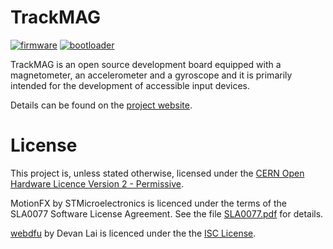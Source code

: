 # TrackMAG

[![firmware](https://github.com/mupfdev/TrackMAG/actions/workflows/firmware.yaml/badge.svg)](https://github.com/mupfdev/TrackMAG/actions/workflows/firmware.yaml)
[![bootloader](https://github.com/mupfdev/TrackMAG/actions/workflows/bootloader.yaml/badge.svg)](https://github.com/mupfdev/TrackMAG/actions/workflows/bootloader.yaml)

TrackMAG is an open source development board equipped with a
magnetometer, an accelerometer and a gyroscope and it is primarily
intended for the development of accessible input devices.

Details can be found on the [project
website](https://mupfdev.github.io/TrackMAG/).

# License

This project is, unless stated otherwise, licensed under the [CERN Open
Hardware Licence Version 2 -
Permissive](https://ohwr.org/cern_ohl_p_v2.txt).

MotionFX by STMicroelectronics is licenced under the terms of the SLA0077 Software License Agreement.  See the file
[SLA0077.pdf](pdf/SLA0077.pdf) for details.

[webdfu](https://github.com/devanlai/webdfu)</a> by Devan Lai is
licenced under the the [ISC
License](https://github.com/devanlai/webdfu/blob/gh-pages/LICENSE).
